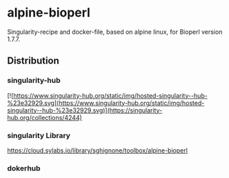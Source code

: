 # alpine-bioperl
Singularity-recipe and docker-file, based on alpine linux, for Bioperl version 1.7.7.


## Distribution
### singularity-hub

[![https://www.singularity-hub.org/static/img/hosted-singularity--hub-%23e32929.svg](https://www.singularity-hub.org/static/img/hosted-singularity--hub-%23e32929.svg)](https://singularity-hub.org/collections/4244)

### singularity Library 
https://cloud.sylabs.io/library/sghignone/toolbox/alpine-bioperl

### dokerhub

